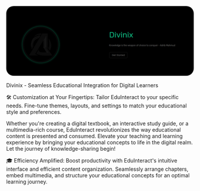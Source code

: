 <img src="src/lib/assets/preview.png" alt="GitHub Logo" style="border-radius: 20px;">

Divinix - Seamless Educational Integration for Digital Learners

🛠️ Customization at Your Fingertips: Tailor EduInteract to your specific needs. Fine-tune themes, layouts, and settings to match your educational style and preferences.

Whether you're creating a digital textbook, an interactive study guide, or a multimedia-rich course, EduInteract revolutionizes the way educational content is presented and consumed. Elevate your teaching and learning experience by bringing your educational concepts to life in the digital realm. Let the journey of knowledge-sharing begin!

🎓 Efficiency Amplified: Boost productivity with EduInteract's intuitive interface and efficient content organization. Seamlessly arrange chapters, embed multimedia, and structure your educational concepts for an optimal learning journey.


